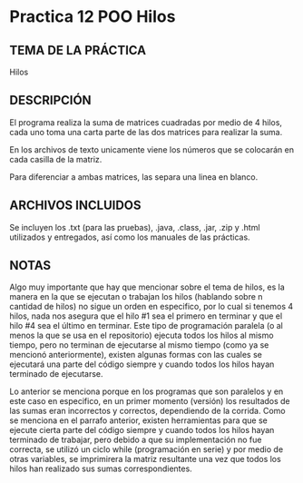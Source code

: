 # Practica 12 POO Hilos
 
TEMA DE LA PRÁCTICA
--------------------------------------------------------------------------------------------------------------------------------------------------------
Hilos

DESCRIPCIÓN
--------------------------------------------------------------------------------------------------------------------------------------------------------
El programa realiza la suma de matrices cuadradas por medio de 4 hilos, cada uno toma una carta parte de las dos matrices para realizar la suma.

En los archivos de texto unicamente viene los números que se colocarán en cada casilla de la matriz. 

Para diferenciar a ambas matrices, las separa una linea en blanco.

ARCHIVOS INCLUIDOS
--------------------------------------------------------------------------------------------------------------------------------------------------------
Se incluyen los .txt (para las pruebas), .java, .class, .jar, .zip y .html utilizados y entregados, así como los manuales de las prácticas.

NOTAS
--------------------------------------------------------------------------------------------------------------------------------------------------------
Algo muy importante que hay que mencionar sobre el tema de hilos, es la manera en la que se ejecutan o trabajan los hilos (hablando sobre n cantidad de hilos) no sigue un orden en especifico, por lo cual si tenemos 4 hilos, nada nos asegura que el hilo #1 sea el primero en terminar y que el hilo #4 sea el último en terminar. Este tipo de programación paralela (o al menos la que se usa en el repositorio) ejecuta todos los hilos al mismo tiempo, pero no terminan de ejecutarse al mismo tiempo (como ya se mencionó anteriormente), existen algunas formas con las cuales se ejecutará una parte del código siempre y cuando todos los hilos hayan terminado de ejecutarse.

Lo anterior se menciona porque en los programas que son paralelos y en este caso en especifico, en un primer momento (versión) los resultados de las sumas eran incorrectos y correctos, dependiendo de la corrida. Como se menciona en el parrafo anterior, existen herramientas para que se ejecute cierta parte del código siempre y cuando todos los hilos hayan terminado de trabajar, pero debido a que su implementación no fue correcta, se utilizó un ciclo while (programación en serie) y por medio de otras variables, se imprimirera la matriz resultante una vez que todos los hilos han realizado sus sumas correspondientes.